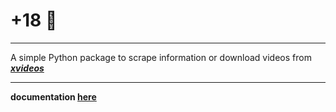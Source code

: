 # +18 🔞

***

A simple Python package to scrape information or download videos from ***[xvideos](https://xvideos.com/)***

***

**documentation [here](https://lobooooooo14.github.io/XVLIB/)**

